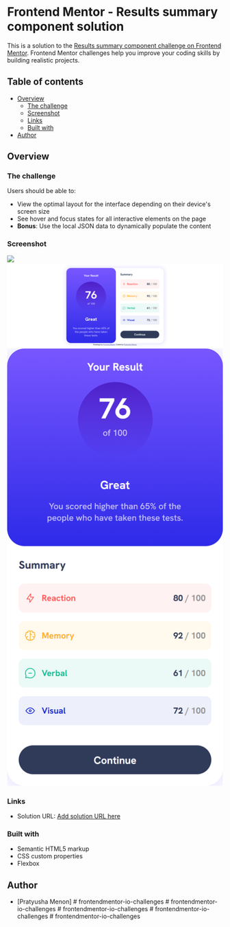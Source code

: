 # Frontend Mentor - Results summary component solution

This is a solution to the [Results summary component challenge on Frontend Mentor](https://www.frontendmentor.io/challenges/results-summary-component-CE_K6s0maV). Frontend Mentor challenges help you improve your coding skills by building realistic projects.

## Table of contents

- [Overview](#overview)
  - [The challenge](#the-challenge)
  - [Screenshot](#screenshot)
  - [Links](#links)
  - [Built with](#built-with)
- [Author](#author)

## Overview

### The challenge

Users should be able to:

- View the optimal layout for the interface depending on their device's screen size
- See hover and focus states for all interactive elements on the page
- **Bonus**: Use the local JSON data to dynamically populate the content

### Screenshot

![](./screenshot.jpg)
![desktop](desktop-mydesign.png)
![mobile](mobile-mydesign.png)

### Links

- Solution URL: [Add solution URL here](https://your-solution-url.com)

### Built with

- Semantic HTML5 markup
- CSS custom properties
- Flexbox

## Author

- [Pratyusha Menon]
#   f r o n t e n d m e n t o r - i o - c h a l l e n g e s 
 
 #   f r o n t e n d m e n t o r - i o - c h a l l e n g e s 
 
 #   f r o n t e n d m e n t o r - i o - c h a l l e n g e s 
 
 #   f r o n t e n d m e n t o r - i o - c h a l l e n g e s 
 
 #   f r o n t e n d m e n t o r - i o - c h a l l e n g e s 
 
 